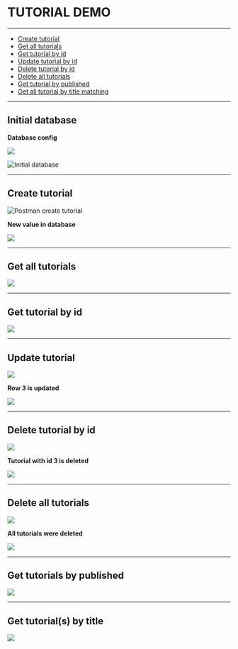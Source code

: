 # TUTORIAL DEMO

---

* [Create tutorial](#create-tutorial)
* [Get all tutorials](#get-all-tutorials)
* [Get tutorial by id](#get-tutorial-by-id)
* [Update tutorial by id](#update-tutorial)
* [Delete tutorial by id](#delete-tutorial-by-id)
* [Delete all tutorials](#delete-all-tutorials)
* [Get tutorial by published](#get-tutorials-by-published)
* [Get all tutorial by title matching](#get-tutorials-by-title)

***

## Initial database

**Database config**

![](./Image/Database_spring-config.png)

![Initial database](./Image/Initial-database.png)

***


## Create tutorial

![Postman create tutorial](./Image/postman_create-tutorial.png)

**New value in database**

![](./Image/Database_create-tutorial_new-value.png)

***


## Get all tutorials

![](./Image/postman_get-all-tutorials.png)

***


## Get tutorial by id

![](./Image/postman_get-tutorial-by-id.png)

***


## Update tutorial

![](./Image/postman_update-tutorial-by-id.png)

**Row 3 is updated**

![](./Image/Database_update-tutorial-by-id_updated-value.png)

***


## Delete tutorial by id

![](./Image/postman_delete-tutorial-by-id.png)

**Tutorial with id 3 is deleted**

![](./Image/Database_delete-tutorial-by-id_id-3-is-missing.png)

***


## Delete all tutorials

![](./Image/postman_delete-all.png)

**All tutorials were deleted**

![](./Image/Database_delete-all_all-has-gone.png)

***


## Get tutorials by published

![](./Image/postman_get-tutorial-by-true-published.png)

***


## Get tutorial(s) by title

![](./Image/postman_get-tutorials-by-title-matching.png)
